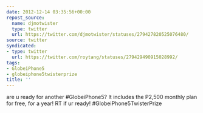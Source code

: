 ```yaml
---
date: 2012-12-14 03:35:56+00:00
repost_source:
  name: djmotwister
  type: twitter
  url: https://twitter.com/djmotwister/statuses/279427820525076480/
source: twitter
syndicated:
- type: twitter
  url: https://twitter.com/roytang/statuses/279429490915028992/
tags:
- GlobeiPhone5
- globeiphone5twisterprize
title: ''
---
```


are u ready for another #GlobeiPhone5? It includes the P2,500 monthly plan for free, for a year! RT if ur ready! #GlobeiPhone5TwisterPrize